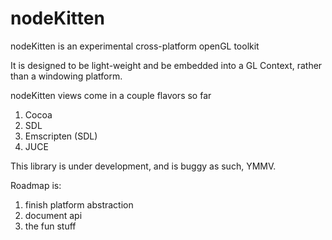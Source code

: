 # nodeKitten

nodeKitten is an experimental cross-platform openGL toolkit

It is designed to be light-weight and be embedded into a GL Context, rather than a windowing platform.

nodeKitten views come in a couple flavors so far

1. Cocoa
2. SDL
3. Emscripten (SDL)
4. JUCE

This library is under development, and is buggy as such, YMMV.

Roadmap is:
1. finish platform abstraction
2. document api
3. the fun stuff
